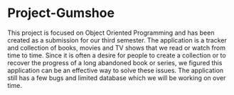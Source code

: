 # Project-Gumshoe
This project is focused on Object Oriented Programming and has been created as a submission for our third semester. The application is a tracker and collection of books, movies and TV shows that we read or watch from time to time.
Since it is often a desire for people to create a collection or to recover the progress of a long abandoned book or series, we figured this application can be an effective way to solve these issues.
The application still has a few bugs and limited database which we will be working on over time.
